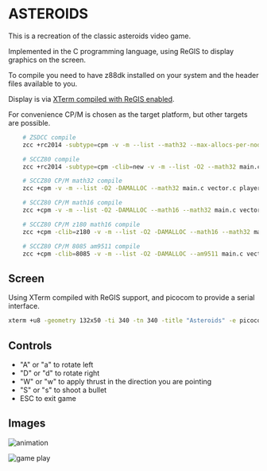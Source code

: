 
# ASTEROIDS

This is a recreation of the classic asteroids video game.

Implemented in the C programming language, using ReGIS to display graphics on the screen.

To compile you need to have z88dk installed on your system and the header files available to you.

Display is via [XTerm compiled with ReGIS enabled](https://github.com/feilipu/ReGIS?tab=readme-ov-file#preparing-xterm-to-support-regis).

For convenience CP/M is chosen as the target platform, but other targets are possible.

```sh
    # ZSDCC compile
    zcc +rc2014 -subtype=cpm -v -m --list --math32 --max-allocs-per-node100000 main.c vector.c player.c asteroids.c renderer.c -o asteroid -create-app

    # SCCZ80 compile
    zcc +rc2014 -subtype=cpm -clib=new -v -m --list -O2 --math32 main.c vector.c player.c asteroids.c renderer.c -o asteroid -create-app

    # SCCZ80 CP/M math32 compile
    zcc +cpm -v -m --list -O2 -DAMALLOC --math32 main.c vector.c player.c asteroids.c renderer.c -o asteroid -create-app

    # SCCZ80 CP/M math16 compile
    zcc +cpm -v -m --list -O2 -DAMALLOC --math16 --math32 main.c vector.c player.c asteroids.c renderer.c -o asteroid -create-app

    # SCCZ80 CP/M z180 math16 compile
    zcc +cpm -clib=z180 -v -m --list -O2 -DAMALLOC --math16 --math32 main.c vector.c player.c asteroids.c renderer.c -o asteroid -create-app

    # SCCZ80 CP/M 8085 am9511 compile
    zcc +cpm -clib=8085 -v -m --list -O2 -DAMALLOC --am9511 main.c vector.c player.c asteroids.c renderer.c  -o asteroid -create-app
```

## Screen

Using XTerm compiled with ReGIS support, and picocom to provide a serial interface.

```sh
xterm +u8 -geometry 132x50 -ti 340 -tn 340 -title "Asteroids" -e picocom -b 115200 -p 2 -f h /dev/ttyUSB0 --send-cmd "sx -vv"
```

## Controls
* "A" or "a" to rotate left
* "D" or "d" to rotate right
* "W" or "w" to apply thrust in the direction you are pointing
* "S" or "s" to shoot a bullet
* ESC to exit game

## Images
![animation](https://i.imgur.com/sV164D6.gif)

![game play](http://i.imgur.com/vg8nlAO.png)

